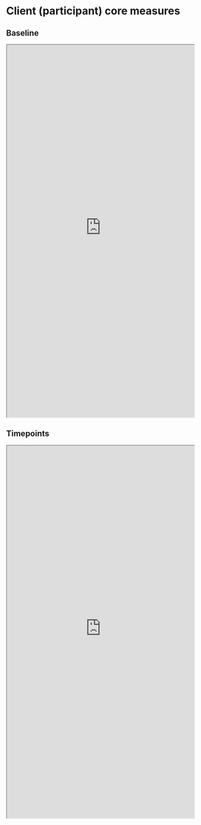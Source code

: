 
# Client (participant) core measures
## Baseline

<iframe src="https://mbkranz-jcoin-core-measures-appmain-ah4ety.streamlit.app/table-schema-baseline" title="baseline" width=100% height=1000px>
</iframe>

## Timepoints

<iframe src="https://mbkranz-jcoin-core-measures-appmain-ah4ety.streamlit.app/table-schema-time-points" title="timepoints" width=100% height=1000px></iframe>

